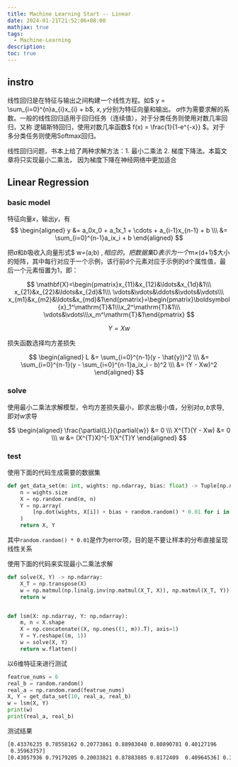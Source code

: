 ```yaml
---
title: Machine Learning Start -- Linear
date: 2024-01-21T21:52:06+08:00
mathjax: true
tags:
  - Machine-Learning
description: 
toc: true
---
```


## instro

线性回归是在特征与输出之间构建一个线性方程。如$ y = \sum_{i=0}^{n}a_{i}x_{i} + b$, $x, y$分别为特征向量和输出。
$a$作为需要求解的系数。一般的线性回归适用于回归任务（连续值），对于分类任务则使用对数几率回归，又称
逻辑斯特回归，使用对数几率函数$ f(x) = \frac{1}{1-e^{-x}} $。对于多分类任务则使用Softmax回归。

线性回归问题，书本上给了两种求解方法：1. 最小二乘法 2. 梯度下降法。本篇文章将只实现最小二乘法，
因为梯度下降在神经网络中更加适合

## Linear Regression

### basic model

特征向量$x$，输出$y$，有
$$
\begin{aligned}
y &= a_0x_0 + a_1x_1 + \cdots + a_{i-1}x_{n-1} + b \\\
  &= \sum_{i=0}^{n-1}a_ix_i + b
\end{aligned}
$$

把$a$和$b$吸收入向量形式$ w=(a;b) $, 相应的，把数据集$D$表示为一个$m×(d+1)$大小的矩阵，其中每行对应于一个示例，该行前d个元素对应于示例的d个属性值，最后一个元素恒置为1，即：

$$
\mathbf{X}=\begin{pmatrix}x_{11}&x_{12}&\ldots&x_{1d}&1\\\
x_{21}&x_{22}&\ldots&x_{2d}&1\\\
\vdots&\vdots&\ddots&\vdots&\vdots\\\
x_{m1}&x_{m2}&\ldots&x_{md}&1\end{pmatrix}=\begin{pmatrix}\boldsymbol{x}_1^\mathrm{T}&1\\\x_2^\mathrm{T}&1\\\ \vdots&\vdots\\\x_m^\mathrm{T}&1\end{pmatrix}
$$

$$
Y = Xw
$$

损失函数选择均方差损失

$$
\begin{aligned}
L &= \sum_{i=0}^{n-1}(y - \hat{y})^2 \\\
     &= \sum_{i=0}^{n-1}(y - \sum_{i=0}^{n-1}a_ix_i - b)^2 \\\
     &= (Y - Xw)^2
\end{aligned}
$$

### solve

使用最小二乘法求解模型，令均方差损失最小，即求出极小值，分别对$a,b$求导, 即对$w$求导

$$
\begin{aligned}
\frac{\partial{L}}{\partial{w}} &= 0 \\\
X^{T}(Y - Xw) &= 0 \\\
w &= (X^{T}X)^{-1}X^{T}Y
\end{aligned}
$$

### test

使用下面的代码生成需要的数据集

```python
def get_data_set(m: int, wights: np.ndarray, bias: float) -> Tuple[np.ndarray, ...]:
    n = wights.size
    X = np.random.rand(m, n)
    Y = np.array(
        [np.dot(wights, X[i]) + bias + random.random() * 0.01 for i in range(m)]
    )
    return X, Y

```

其中`random.random() * 0.01`是作为error项，目的是不要让样本的分布直接呈现线性关系

使用下面的代码来实现最小二乘法求解
```python
def solve(X, Y) -> np.ndarray:
    X_T = np.transpose(X)
    w = np.matmul(np.linalg.inv(np.matmul(X_T, X)), np.matmul(X_T, Y))
    return w


def lsm(X: np.ndarray, Y: np.ndarray):
    m, n = X.shape
    X = np.concatenate((X, np.ones((1, m)).T), axis=1)
    Y = Y.reshape((m, 1))
    w = solve(X, Y)
    return w.flatten()
```

以6维特征来进行测试
```python
featrue_nums = 6
real_b = random.random()
real_a = np.random.rand(featrue_nums)
X, Y = get_data_set(10, real_a, real_b)
w = lsm(X, Y)
print(w)
print(real_a, real_b)
```

测试结果
```bash
[0.43376235 0.78558162 0.20773861 0.88983048 0.80890781 0.40127196
 0.35963757]
[0.43057936 0.79179205 0.20033821 0.87883885 0.8172409  0.40964536] 0.35893656235086113
```

